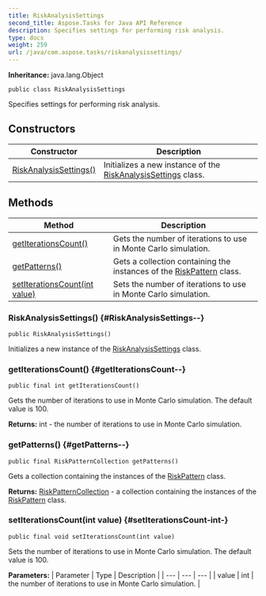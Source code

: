 ```yaml
---
title: RiskAnalysisSettings
second_title: Aspose.Tasks for Java API Reference
description: Specifies settings for performing risk analysis.
type: docs
weight: 259
url: /java/com.aspose.tasks/riskanalysissettings/
---
```


**Inheritance:**
java.lang.Object
```
public class RiskAnalysisSettings
```

Specifies settings for performing risk analysis.
## Constructors

| Constructor | Description |
| --- | --- |
| [RiskAnalysisSettings()](#RiskAnalysisSettings--) | Initializes a new instance of the [RiskAnalysisSettings](../../com.aspose.tasks/riskanalysissettings) class. |
## Methods

| Method | Description |
| --- | --- |
| [getIterationsCount()](#getIterationsCount--) | Gets the number of iterations to use in Monte Carlo simulation. |
| [getPatterns()](#getPatterns--) | Gets a collection containing the instances of the [RiskPattern](../../com.aspose.tasks/riskpattern) class. |
| [setIterationsCount(int value)](#setIterationsCount-int-) | Sets the number of iterations to use in Monte Carlo simulation. |
### RiskAnalysisSettings() {#RiskAnalysisSettings--}
```
public RiskAnalysisSettings()
```


Initializes a new instance of the [RiskAnalysisSettings](../../com.aspose.tasks/riskanalysissettings) class.

### getIterationsCount() {#getIterationsCount--}
```
public final int getIterationsCount()
```


Gets the number of iterations to use in Monte Carlo simulation. The default value is 100.

**Returns:**
int - the number of iterations to use in Monte Carlo simulation.
### getPatterns() {#getPatterns--}
```
public final RiskPatternCollection getPatterns()
```


Gets a collection containing the instances of the [RiskPattern](../../com.aspose.tasks/riskpattern) class.

**Returns:**
[RiskPatternCollection](../../com.aspose.tasks/riskpatterncollection) - a collection containing the instances of the [RiskPattern](../../com.aspose.tasks/riskpattern) class.
### setIterationsCount(int value) {#setIterationsCount-int-}
```
public final void setIterationsCount(int value)
```


Sets the number of iterations to use in Monte Carlo simulation. The default value is 100.

**Parameters:**
| Parameter | Type | Description |
| --- | --- | --- |
| value | int | the number of iterations to use in Monte Carlo simulation. |

